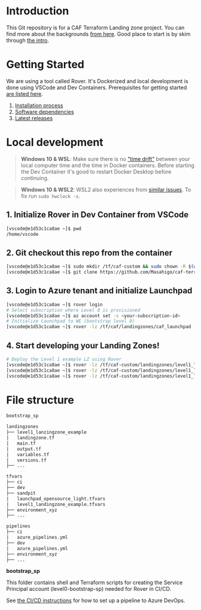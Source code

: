 # Introduction 
This Git repository is for a CAF Terraform Landing zone project. You can find more about the backgrounds [from here](https://github.com/Azure/caf-terraform-landingzones/tree/master/documentation).
Good place to start is by skim through [the intro](https://github.com/Azure/caf-terraform-landingzones/blob/master/documentation/code_architecture/intro_architecture.md). 

# Getting Started
We are using a tool called Rover. It's Dockerized and local development is done using VSCode and Dev Containers. Prerequisites for getting started [are listed here](https://github.com/aztfmod/rover#pre-requisites).

1.	[Installation process](https://github.com/Azure/caf-terraform-landingzones#getting-started)
2.	[Software dependencies](https://github.com/Azure/caf-terraform-landingzones#prerequisites)
3.	[Latest releases](https://hub.docker.com/r/aztfmod/rover/tags?page=1&ordering=last_updated)

# Local development

> **Windows 10 & WSL**: Make sure there is no ["time drift"](https://github.com/aztfmod/rover/issues/6) between your local computer time and the time in Docker containers. Before starting the Dev Container it's good to restart Docker Desktop before continuing.

> **Windows 10 & WSL2**: WSL2 also experiences from [similar issues](https://github.com/microsoft/WSL/issues/4245). To fix run `sudo hwclock -s`.

## 1. Initialize Rover in Dev Container from VSCode

```bash
[vscode@e1d53c1ca8ae ~]$ pwd
/home/vscode
```

## 2. Git checkout this repo from the container

```bash
[vscode@e1d53c1ca8ae ~]$ sudo mkdir /tf/caf-custom && sudo chown -R $(whoami) tf/caf-custom
[vscode@e1d53c1ca8ae ~]$ git clone https://github.com/Masahigo/caf-terraform-landingzone-example.git /tf/caf-custom
```

## 3. Login to Azure tenant and initialize Launchpad

```bash
[vscode@e1d53c1ca8ae ~]$ rover login
# Select subscription where Level 0 is provisioned
[vscode@e1d53c1ca8ae ~]$ az account set -s <your-subscription-id>
# Initialize Launchpad to WE (bootstrap level 0)
[vscode@e1d53c1ca8ae ~]$ rover -lz /tf/caf/landingzones/caf_launchpad -a apply -launchpad -var-file="/tf/caf-custom/tfvars/sandpit/launchpad_opensource_light.tfvars"

```

## 4. Start developing your Landing Zones!

```bash
# Deploy the Level 1 example LZ using Rover
[vscode@e1d53c1ca8ae ~]$ rover -lz /tf/caf-custom/landingzones/level1_landingzone_example -a plan -var-file="/tf/caf-custom/tfvars/sandpit/level1_landingzone_example.tfvars"
[vscode@e1d53c1ca8ae ~]$ rover -lz /tf/caf-custom/landingzones/level1_landingzone_example -a apply -var-file="/tf/caf-custom/tfvars/sandpit/level1_landingzone_example.tfvars"
[vscode@e1d53c1ca8ae ~]$ rover -lz /tf/caf-custom/landingzones/level1_landingzone_example -a destroy -var-file="/tf/caf-custom/tfvars/sandpit/level1_landingzone_example.tfvars" -auto-approve
```

# File structure

```bash
bootstrap_sp

landingzones
├── level1_lanzingzone_example
|   landingzone.tf
|   main.tf
|   output.tf
|   variables.tf
|   versions.tf
├── ...

tfvars
├── ci
├── dev
├── sandpit
|   launchpad_opensource_light.tfvars
|   level1_landingzone_example.tfvars
├── environment_xyz
├── ...

pipelines
├── ci
|   azure_pipelines.yml
├── dev
|   azure_pipelines.yml
├── environment_xyz
├── ...
```

**bootstrap_sp**

This folder contains shell and Terraform scripts for creating the Service Principal account (level0-bootstrap-sp) needed for Rover in CI/CD.

See [the CI/CD instructions](./pipelines/README.MD) for how to set up a pipeline to Azure DevOps.
